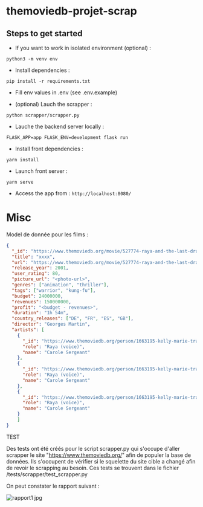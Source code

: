 # themoviedb-projet-scrap

## Steps to get started

- If you want to work in isolated environment (optional) :

`python3 -m venv env`

- Install dependencies :

`pip install -r requirements.txt`

- Fill env values in .env (see .env.example)

- (optional) Lauch the scrapper :

`python scrapper/scrapper.py`

- Lauche the backend server locally :

`FLASK_APP=app FLASK_ENV=development flask run`

- Install front dependencies : 

`yarn install`

- Launch front server : 

`yarn serve`

- Access the app from : `http://localhost:8080/`

# Misc

Model de donnée pour les films : 

```json
{
  "_id": "https://www.themoviedb.org/movie/527774-raya-and-the-last-dragon",
  "title": "xxxx",
  "url": "https://www.themoviedb.org/movie/527774-raya-and-the-last-dragon",
  "release_year": 2001,
  "user_rating": 80,
  "picture_url": "<photo-url>",
  "genres": ["animation", "thriller"],
  "tags": ["warrior", "kung-fu"],
  "budget": 24000000,
  "revenues": 150000000,
  "profit": "<budget - revenues>",
  "duration": "1h 54m",
  "country_releases": ["DE", "FR", "ES", "GB"],
  "director": "Georges Martin",
  "artists": [
    {
      "_id": "https://www.themoviedb.org/person/1663195-kelly-marie-tran",
      "role": "Raya (voice)",
      "name": "Carole Sergeant"
    },
    {
      "_id": "https://www.themoviedb.org/person/1663195-kelly-marie-tran",
      "role": "Raya (voice)",
      "name": "Carole Sergeant"
    },
    {
      "_id": "https://www.themoviedb.org/person/1663195-kelly-marie-tran",
      "role": "Raya (voice)",
      "name": "Carole Sergeant"
    }
    ]
}

```
TEST

Des tests ont été créés pour le script scrapper.py qui s'occupe d'aller scrapper le site "https://www.themoviedb.org/" afin de populer la base de données. Ils s'occupent de vérifier si le squelette du site cible a changé afin de revoir le scrapping au besoin. Ces tests se trouvent dans le fichier /tests/scrapper/test_scrapper.py

On peut constater le rapport suivant :

![rapport1 jpg](https://user-images.githubusercontent.com/75723296/146558506-16a70970-439b-490b-802f-5636908a7b3a.png)

